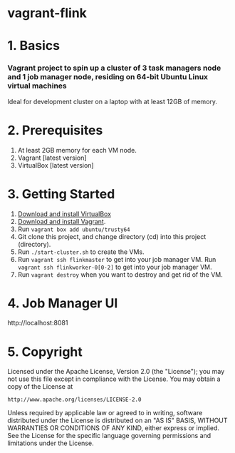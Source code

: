 vagrant-flink
============================

# 1. Basics
### Vagrant project to spin up a cluster of 3 task managers node and 1 job manager node, residing on 64-bit Ubuntu Linux virtual machines
Ideal for development cluster on a laptop with at least 12GB of memory.

# 2. Prerequisites
1. At least 2GB memory for each VM node.
2. Vagrant [latest version]
3. VirtualBox [latest version]

# 3. Getting Started
1. [Download and install VirtualBox](https://www.virtualbox.org/wiki/Downloads)
2. [Download and install Vagrant](http://www.vagrantup.com/downloads.html).
3. Run ```vagrant box add ubuntu/trusty64```
4. Git clone this project, and change directory (cd) into this project (directory).
8. Run ```./start-cluster.sh``` to create the VMs.
9. Run ```vagrant ssh flinkmaster``` to get into your job manager VM.
   Run ```vagrant ssh flinkworker-0[0-2]``` to get into your job manager VM.
10. Run ```vagrant destroy``` when you want to destroy and get rid of the VM.

# 4. Job Manager UI
  http://localhost:8081


# 5. Copyright
Licensed under the Apache License, Version 2.0 (the "License");
you may not use this file except in compliance with the License.
You may obtain a copy of the License at

    http://www.apache.org/licenses/LICENSE-2.0

Unless required by applicable law or agreed to in writing, software
distributed under the License is distributed on an "AS IS" BASIS,
WITHOUT WARRANTIES OR CONDITIONS OF ANY KIND, either express or implied.
See the License for the specific language governing permissions and
limitations under the License.
